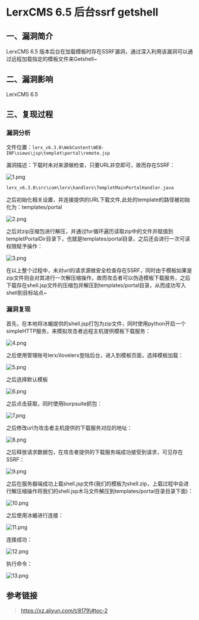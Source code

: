 LerxCMS 6.5 后台ssrf getshell
=============================

一、漏洞简介
------------

LerxCMS 6.5
版本后台在加载模板时存在SSRF漏洞，通过深入利用该漏洞可以通过远程加载指定的模板文件来Getshell\~

二、漏洞影响
------------

LerxCMS 6.5

三、复现过程
------------

### 漏洞分析

文件位置：`lerx_v6.3.0\WebContent\WEB-INF\views\jsp\templet\portal\remote.jsp`

漏洞描述：下载时未对来源做检查，只要URL非空即可，故而存在SSRF：

![1.png](resource/LerxCMS6.5后台ssrfgetshell/media/rId25.png)

`lerx_v6.3.0\src\com\lerx\handlers\TempletMainPortalHandler.java`

之后初始化相关设置，并连接提供的URL下载文件,此处的template的路径被初始化为：templates/portal

![2.png](resource/LerxCMS6.5后台ssrfgetshell/media/rId26.png)

之后对zip压缩包进行解压，并通过for循环遍历读取zip中的文件并赋值到templetPortalDir目录下，也就是templates/portal目录，之后还会进行一次可读权限赋予操作：

![3.png](resource/LerxCMS6.5后台ssrfgetshell/media/rId27.png)

在以上整个过程中，未对url的请求源做安全检查存在SSRF，同时由于模板如果是zip文件则会对其进行一次解压缩操作，故而攻击者可以伪造模板下载服务，之后下载存在shell.jsp文件的压缩包并解压到templates/portal目录，从而成功写入shell到目标站点\~

### 漏洞复现

首先，在本地将冰蝎提供的shell.jsp打包为zip文件，同时使用python开启一个simpleHTTP服务，来模拟攻击者远程主机提供模板下载服务：

![4.png](resource/LerxCMS6.5后台ssrfgetshell/media/rId29.png)

之后使用管理账号lerx/ilovelerx登陆后台，进入到模板页面，选择模板加载：

![5.png](resource/LerxCMS6.5后台ssrfgetshell/media/rId30.png)

之后选择默认模板

![6.png](resource/LerxCMS6.5后台ssrfgetshell/media/rId31.png)

之后点击获取，同时使用burpsuite抓包：

![7.png](resource/LerxCMS6.5后台ssrfgetshell/media/rId32.png)

之后修改url为攻击者主机提供的下载服务对应的地址：

![8.png](resource/LerxCMS6.5后台ssrfgetshell/media/rId33.png)

之后释放请求数据包，在攻击者提供的下载服务端成功接受到请求，可见存在SSRF：

![9.png](resource/LerxCMS6.5后台ssrfgetshell/media/rId34.png)

之后在服务器端成功上载shell.jsp文件(我们的模板为shell.zip，上载过程中会进行解压缩操作将我们的shell.jsp木马文件解压到templates/portal目录目录下面)：

![10.png](resource/LerxCMS6.5后台ssrfgetshell/media/rId35.png)

之后使用冰蝎进行连接：

![11.png](resource/LerxCMS6.5后台ssrfgetshell/media/rId36.png)

连接成功：

![12.png](resource/LerxCMS6.5后台ssrfgetshell/media/rId37.png)

执行命令：

![13.png](resource/LerxCMS6.5后台ssrfgetshell/media/rId38.png)

参考链接
--------

> https://xz.aliyun.com/t/8179\#toc-2
